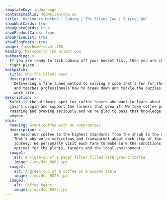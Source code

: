 ```yaml
---
templateKey: index-page
contactEmailId: moo@silentcow.uk
title: 'Beginners Method | Cubing | The Silent Cow | Surrey, UK'
showWhatCards: true
showQuoteCards: true
showProductCards: true
showPriceList: true
showBlogPosts: true
image: /img/home-cover.JPG
heading: Welcome to The Silent Cow
subheading: >-
  If you are ready to tick cubing off your bucket list, then you are in the
  right place.
mainpitch:
  title: Why The Silent Cow?
  description: >-
    Delivering a fine tuned method to solving a cube that’s fun for the young
    and teaches professionals how to break down and tackle the puzzles in their
    work life.
description: >-
  Kaldi is the ultimate spot for coffee lovers who want to learn about their
  java’s origin and support the farmers that grew it. We take coffee production,
  roasting and brewing seriously and we’re glad to pass that knowledge to
  anyone.
main:
  heading: Great coffee with no compromises
  description: >
    We hold our coffee to the highest standards from the shrub to the cup.
    That’s why we’re meticulous and transparent about each step of the coffee’s
    journey. We personally visit each farm to make sure the conditions are
    optimal for the plants, farmers and the local environment.
  image1:
    alt: A close-up of a paper filter filled with ground coffee
    image: /img/dsc_0062.jpg
  image2:
    alt: A green cup of a coffee on a wooden table
    image: /img/dsc_0825.jpg
  image3:
    alt: Coffee beans
    image: /img/dsc_0927.jpg
---
```


